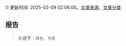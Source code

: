 :alarm_clock: 更新时间: 2025-02-09 02:06:00。[文章来源](/README.md)、[文章分类](/TAGS.md)

## 报告


> 关键字：`报告`、`月报`



